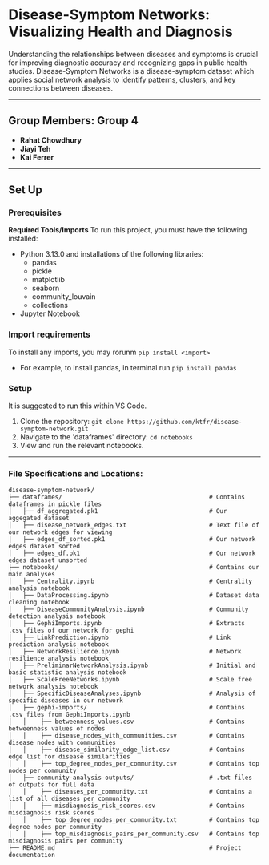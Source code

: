 # Disease-Symptom Networks: Visualizing Health and Diagnosis

Understanding the relationships between diseases and symptoms is crucial for improving diagnostic accuracy and recognizing gaps in public health studies. Disease-Symptom Networks is a disease-symptom dataset which applies social network analysis to identify patterns, clusters, and key connections between diseases. 

  
---
## **Group Members: Group 4**

- **Rahat Chowdhury**
- **Jiayi Teh**
- **Kai Ferrer**

---

## **Set Up**
### Prerequisites
**Required Tools/Imports**
To run this project, you must have the following installed:
- Python 3.13.0 and installations of the following libraries:
    - pandas
    - pickle
    - matplotlib
    - seaborn
    - community_louvain
    - collections
- Jupyter Notebook

### Import requirements
To install any imports, you may rorunm ```pip install <import>```
- For example, to install pandas, in terminal run ```pip install pandas```

### Setup
It is suggested to run this within VS Code.
1. Clone the repository: ```git clone https://github.com/ktfr/disease-symptom-network.git```
2. Navigate to the 'dataframes' directory: ```cd notebooks```
3. View and run the relevant notebooks.

---

### File Specifications and Locations: 
```
disease-symptom-network/
├── dataframes/                                         # Contains dataframes in pickle files 
│   ├── df_aggregated.pk1                               # Our aggegated dataset
│   ├── disease_network_edges.txt                       # Text file of our network edges for viewing
│   ├── edges_df_sorted.pk1                             # Our network edges dataset sorted
│   ├── edges_df.pk1                                    # Our network edges dataset unsorted
├── notebooks/                                          # Contains our main analyses
│   ├── Centrality.ipynb                                # Centrality analysis notebook
│   ├── DataProcessing.ipynb                            # Dataset data cleaning notebook
│   ├── DiseaseCommunityAnalysis.ipynb                  # Community detection analysis notebook
│   ├── GephiImports.ipynb                              # Extracts .csv files of our network for gephi
│   ├── LinkPrediction.ipynb                            # Link prediction analysis notebook
│   ├── NetworkResilience.ipynb                         # Network resilience analysis notebook
│   ├── PreliminarNetworkAnalysis.ipynb                 # Initial and basic statistic analysis notebook
│   ├── ScaleFreeNetworks.ipynb                         # Scale free network analysis notebook
│   ├── SpecificDiseaseAnalyses.ipynb                   # Analysis of specific diseases in our network
│   ├── gephi-imports/                                  # Contains .csv files from GephiImports.ipynb
│   │    ├── betweenness_values.csv                     # Contains betweenness values of nodes
│   │    ├── disease_nodes_with_communities.csv         # Contains disease nodes with communities
│   │    ├── disease_similarity_edge_list.csv           # Contains edge list for disease similarities
│   │    ├── top_degree_nodes_per_community.csv         # Contains top nodes per community
│   ├── community-analysis-outputs/                     # .txt files of outputs for full data
│   │    ├── diseases_per_community.txt                 # Contains a list of all diseases per community
│   │    ├── misdiagnosis_risk_scores.csv               # Contains misdiagnosis risk scores
│   │    ├── top_degree_nodes_per_community.txt         # Contains top degree nodes per community
│   │    ├── top_misdiagnosis_pairs_per_community.csv   # Contains top misdiagnosis pairs per community
├── README.md                                           # Project documentation

```
